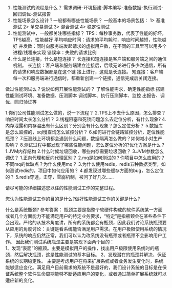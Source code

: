 1. 性能测试的流程是什么？
需求调研-环境搭建-脚本编写-准备数据-执行测试-回归调优-测试报告
2. 性能场景怎么设计？一般都有哪些性能场景？
一般基本的场景包括：
1> 基准测试
2> 单交易测试
3> 混合测试
4> 稳定性测试
3. 性能测试中，一般都关注哪些指标？
TPS：每秒事务数，代表了性能的好坏，TPS越高，性能越好
平均响应时间：请求的平均耗时，响应时间越短，性能越好
并发数：同时向服务端发起请求的虚拟用户数，在不同的工具里可以用多个进程/线程来实现
错误率：失败的请求比例
4. 什么是长连接，什么是短连接？
长连接和短连接是客户端和服务端之间的通信机制。
长连接：客户端和服务端建立连接后，后续无论进行多少次通信，所有的请求和响应数据都是在这个链
接上进行，这就是长连接。
短连接：客户端每一次和服务端进行通信时，都重新创建一个链接，通信完成后关闭连接。


做过性能测试么？说说如何开展性能测试的？
了解性能需求，确定性能指标
搭建性能测试环境、准备数据、压测脚本
调试脚本、执行压测脚本、监控
出报告、调优、回归验证等
  
 1.你们公司性能测试怎么做的，说一下流程？
2.TPS上不去什么原因，怎么排查？响应时间太长怎么分析？
3.线程阻塞和死锁问题怎么去定位分析，有什么现象?
4.内存泄露和内存溢出有什么区别？分别会有什么现象？怎么定位分析？
5.数据库是怎么监控的，sql慢查询怎么监控分析？
6.如何进行全链路监控分析，定位性能瓶颈？
7.压测线上环境都会遇到什么问题，数据隔离怎么做的？如何减小对生产影响？
8.测试过程中都发现了哪些性能问题，怎么定位分析的?优化方案是什么？
   1.JVM内存结构
2.什么时候垃圾回收，哪些内存需要垃圾回收？
3.JVM参数怎么调优？
1.正向代理和反向代理区别？
2.mq是如何测试的？你项目中怎么应用的？不同mq的优缺点？为什么使用mq？
3.为什么使用redis，redis五种数据类型，如何测试redis的，项目中如何应用的？
4.都发现过哪些缓存方面的bug，怎么定位的？
5.redis穿透，击穿，雪崩机制，被问了好几次......


请尽可能的详细描述您以往的性能测试工作的完整过程。


您认为性能测试工作的目的是什么?做好性能测试工作的关键是什么? 



什么是系统瓶颈?
参考答案： 瓶颈主要是指整个软硬件构成的软件系统某一方面或者几个方面能力不能满足用户的特定业务要求，“特定”是指瓶颈会在某些条件下会出现。严格的从技术角度讲，所有的系统都会有瓶颈，因此我们讨论系统瓶颈要从应用的角度讨论：关键是看系统能否满足用户需求。在用户极限使用系统的情况下，系统的响应仍然正常，我们可以认为改系统没有瓶颈或者瓶颈不会影响用户工作。
因此我们测试系统瓶颈主要是实现下面两个目的：  
1、发现“表面”的瓶颈。主要是模拟用户的操作，找出用户极限使用系统时的瓶颈，然后解决瓶颈，这是性能测试的基本目标。 
2、发现潜在的瓶颈并解决，保证系统的长期稳定性。
主要是考虑用户在将来扩展系统或者业务发生变化时，系统能够适应变化。满足用户目前需求的系统不是最好的，我们设计系统的目标是在保证系统整个软件生命周期能够不断适应用户的变化，或者通过简单扩展系统就可以适应新的变化。 